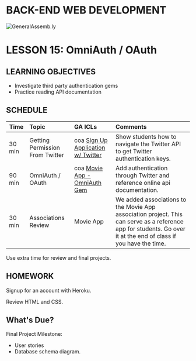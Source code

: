 BACK-END WEB DEVELOPMENT
============================

![GeneralAssemb.ly](https://github.com/generalassembly/ga-ruby-on-rails-for-devs/raw/master/images/ga.png "GeneralAssemb.ly")


LESSON 15: OmniAuth / OAuth
========	
LEARNING OBJECTIVES
--------

*	Investigate third party authentication gems*	Practice reading API documentation


SCHEDULE
--------

| Time        | Topic| GA ICLs| Comments |
| ------------- |:-------------|:-------------------|:-------------------|
| 30 min | Getting Permission From Twitter | coa [Sign Up Application w/ Twitter](code_alongs/)  | Show students how to navigate the Twitter API to get Twitter authentication keys.| 
| 90 min | OmniAuth / OAuth | coa [Movie App - OmniAuth Gem](code_alongs) | Add authentication through Twitter and reference online api documentation. | 
| 30 min | Associations Review | Movie App | We added associations to the Movie App association project. This can serve as a reference app for students. Go over it at the end of class if you have the time. | 

Use extra time for review and final projects.

HOMEWORK
--------

Signup for an account with Heroku.

Review HTML and CSS.

What's Due? 
-----------
Final Project Milestone: 

*	User stories
*	Database schema diagram.